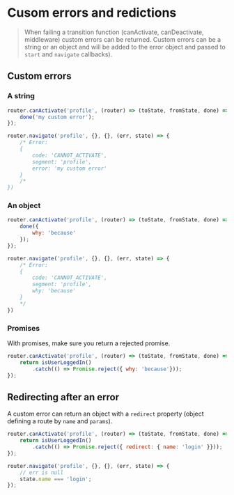 # Cusom errors and redictions

> When failing a transition function (canActivate, canDeactivate, middleware) custom errors can be returned. Custom errors can be a string or an object and will be added to the error object and passed to `start` and `navigate` callbacks).


## Custom errors

### A string

```js
router.canActivate('profile', (router) => (toState, fromState, done) => {
    done('my custom error');
});

router.navigate('profile', {}, {}, (err, state) => {
    /* Error:
    {
        code: 'CANNOT_ACTIVATE',
        segment: 'profile',
        error: 'my custom error'
    }
    /*
})
```

### An object

```js
router.canActivate('profile', (router) => (toState, fromState, done) => {
    done({
        why: 'because'
    });
});

router.navigate('profile', {}, {}, (err, state) => {
    /* Error:
    {
        code: 'CANNOT_ACTIVATE',
        segment: 'profile',
        why: 'because'
    }
    */
})
```

### Promises

With promises, make sure you return a rejected promise.

```js
router.canActivate('profile', (router) => (toState, fromState, done) => {
    return isUserLoggedIn()
        .catch(() => Promise.reject({ why: 'because'}));
});
```

## Redirecting after an error

A custom error can return an object with a `redirect` property (object defining a route by `name` and `params`).

```js
router.canActivate('profile', (router) => (toState, fromState, done) => {
    return isUserLoggedIn()
        .catch(() => Promise.reject({ redirect: { name: 'login' }}));
});

router.navigate('profile', {}, {}, (err, state) => {
    // err is null
    state.name === 'login';
});
```

